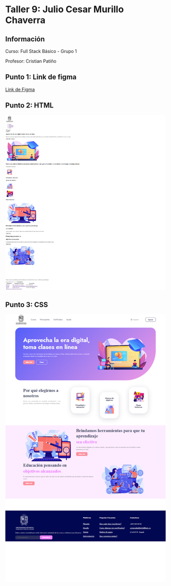 <h1>Taller 9: Julio Cesar Murillo Chaverra</h1>

<h2> Información</h2>
<p>Curso: Full Stack Básico - Grupo 1</p>
<p>Profesor: Cristian Patiño</p>

<h2> Punto 1: Link de figma</h2>
<a href="https://www.figma.com/file/XH19u7GYurt6SH6CeYvjUy/Julio-Cesar-Murillo---Figma---Ejercicio?type=design&node-id=0%3A1&mode=design&t=3vzousXvxa0LSvFZ-1">Link de Figma</a>

<h2> Punto 2: HTML</h2>
<img src="./public/images/html.png" alt="html">

<h2> Punto 3: CSS</h2>
<img src="./public/images/css.png" alt="css">
